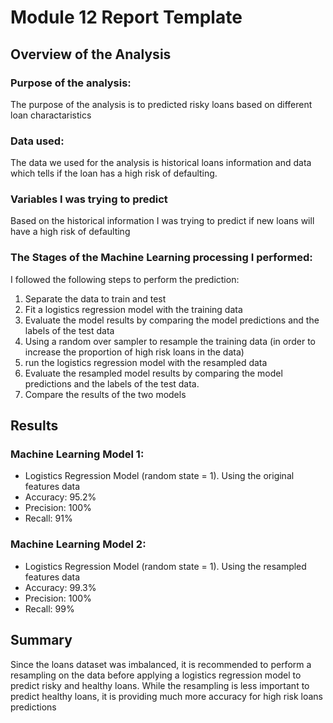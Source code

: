 # Module 12 Report Template

## Overview of the Analysis

### Purpose of the analysis:
The purpose of the analysis is to predicted risky loans based on different loan charactaristics

### Data used:
The data we used for the analysis is historical loans information and data which tells if the loan has a high risk of defaulting.

### Variables I was trying to predict
Based on the historical information I was trying to predict if new loans will have a high risk of defaulting

### The Stages of the Machine Learning processing I performed:
I followed the following steps to perform the prediction:
1. Separate the data to train and test
2. Fit a logistics regression model with the training data
3. Evaluate the model results by comparing the model predictions and the labels of the test data
4. Using a random over sampler to resample the training data (in order to increase the proportion of high risk loans in the data)
5. run the logistics regression model with the resampled data
6. Evaluate the resampled model results by comparing the model predictions and the labels of the test data.
7. Compare the results of the two models

## Results

### Machine Learning Model 1:
  - Logistics Regression Model (random state = 1). Using the original features data
  - Accuracy: 95.2%
  - Precision: 100%
  - Recall: 91%

### Machine Learning Model 2:
  - Logistics Regression Model (random state = 1). Using the resampled features data
  - Accuracy: 99.3%
  - Precision: 100%
  - Recall: 99% 


## Summary

Since the loans dataset was imbalanced, it is recommended to perform a resampling on the data before applying a logistics regression model to predict risky and healthy loans. 
While the resampling is less important to predict healthy loans, it is providing much more accuracy for high risk loans predictions